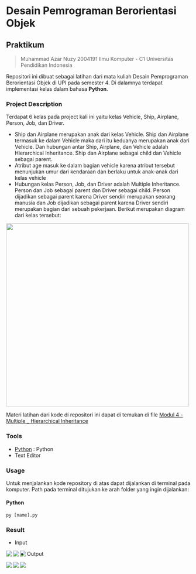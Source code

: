 # Desain Pemrograman Berorientasi Objek

## Praktikum 
> Muhammad Azar Nuzy 
> 2004191
> Ilmu Komputer - C1
> Universitas Pendidikan Indonesia

Repositori ini dibuat sebagai latihan dari mata kuliah Desain Pemprograman Berorientasi Objek di UPI pada semester 4. Di dalamnya terdapat implementasi kelas dalam bahasa **Python**.

### Project Description
Terdapat 6 kelas pada project kali ini yaitu kelas Vehicle, Ship, Airplane, Person, Job, dan Driver.
- Ship dan Airplane merupakan anak dari kelas Vehicle. Ship dan Airplane termasuk ke dalam Vehicle maka dari itu keduanya merupakan anak dari Vehicle. Dan hubungan antar Ship, Airplane, dan Vehicle adalah Hierarchical Inheritance. Ship dan Airplane sebagai child dan Vehicle sebagai parent.
- Atribut age masuk ke dalam bagian vehicle karena atribut tersebut menunjukan umur dari kendaraan dan berlaku untuk anak-anak dari kelas vehicle
- Hubungan kelas Person, Job, dan Driver adalah Multiple Inheritance. Person dan Job sebagai parent dan Driver sebagai child. Person dijadikan sebagai parent karena Driver sendiri merupakan seorang manusia dan Job dijadikan sebagai parent karena Driver sendiri merupakan bagian dari sebuah pekerjaan. 
Berikut merupakan diagram dari kelas tersebut:
<img src="https://github.com/azarnuzy/LATIHAN4DPBO2022/blob/master/diagramClasspng.png" style="height:500px;" align="center">  


Materi latihan dari kode di repositori ini dapat di temukan di file  [Modul 4 - Multiple _ Hierarchical Inheritance](https://github.com/azarnuzy/LATIHAN4DPBO2022.git)

### Tools
- [Python](https://www.python.org/) : Python
- Text Editor

### Usage

Untuk menjalankan kode repository di atas dapat dijalankan di terminal pada komputer. Path pada terminal ditujukan ke arah folder yang ingin dijalankan:

#### Python
```
py [name].py
```

### Result
- Input
<img src="https://github.com/azarnuzy/LATIHAN4DPBO2022/blob/master/Screenshot/inputShip.jpg" align="left"> 
 <img src="https://github.com/azarnuzy/LATIHAN4DPBO2022/blob/master/Screenshot/inputAirplane.jpg" align="left"> 
 <img src="https://github.com/azarnuzy/LATIHAN4DPBO2022/blob/master/Screenshot/inputDriver.jpg" align="left"> 

- Output
<img src="https://github.com/azarnuzy/LATIHAN4DPBO2022/blob/master/Screenshot/outputShip.jpg" align="left"> 
<img src="https://github.com/azarnuzy/LATIHAN4DPBO2022/blob/master/Screenshot/outputAirplane.jpg" align="left"> 
<img src="https://github.com/azarnuzy/LATIHAN4DPBO2022/blob/master/Screenshot/outputDriver.jpg" align="left"> 
